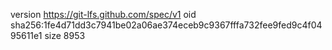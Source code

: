 version https://git-lfs.github.com/spec/v1
oid sha256:1fe4d71dd3c7941be02a06ae374eceb9c9367fffa732fee9fed9c4f0495611e1
size 8953
